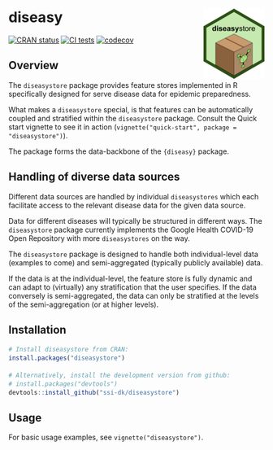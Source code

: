 
<!-- README.md is generated from README.Rmd. Please edit that file. -->

# diseasy <a href="https://ssi-dk.github.io/diseasystore/"><img src="man/figures/logo.png" align="right" height="138" alt="diseasystore website" /></a>

<!-- badges: start -->

[![CRAN
status](https://www.r-pkg.org/badges/version/diseasystore)](https://CRAN.R-project.org/package=diseasystore)
[![CI
tests](https://github.com/ssi-dk/diseasystore/actions/workflows/all-workflows.yaml/badge.svg)](https://github.com/ssi-dk/diseasystore/actions/workflows/all-workflows.yaml)
[![codecov](https://codecov.io/gh/ssi-dk/diseasystore/branch/main/graph/badge.svg)](https://app.codecov.io/gh/ssi-dk/diseasystore)

<!-- badges: end -->

## Overview

The `diseasystore` package provides feature stores implemented in R
specifically designed for serve disease data for epidemic preparedness.

What makes a `diseasystore` special, is that features can be
automatically coupled and stratified within the `diseasystore` package.
Consult the Quick start vignette to see it in action
(`vignette("quick-start", package = "diseasystore")`).

The package forms the data-backbone of the `{diseasy}` package.

## Handling of diverse data sources

Different data sources are handled by individual `diseasystores` which
each facilitate access to the relevant disease data for the given data
source.

Data for different diseases will typically be structured in different
ways. The `diseasystore` package currently implements the Google Health
COVID-19 Open Repository with more `diseasystores` on the way.

The `diseasystore` package is designed to handle both individual-level
data (examples to come) and semi-aggregated (typically publicly
available) data.

If the data is at the individual-level, the feature store is fully
dynamic and can adapt to (virtually) any stratification that the user
specifies. If the data conversely is semi-aggregated, the data can only
be stratified at the levels of the semi-aggregation (or at higher
levels).

## Installation

``` r
# Install diseasystore from CRAN:
install.packages("diseasystore")

# Alternatively, install the development version from github:
# install.packages("devtools")
devtools::install_github("ssi-dk/diseasystore")
```

## Usage

For basic usage examples, see `vignette("diseasystore")`.
